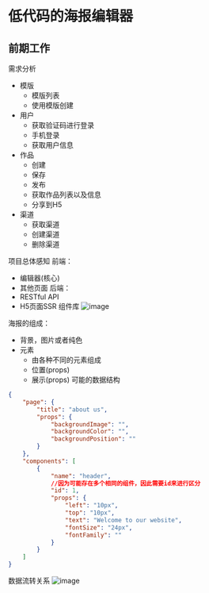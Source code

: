 

# 低代码的海报编辑器

## 前期工作

需求分析
- 模版
	- 模版列表
	- 使用模版创建
- 用户
	- 获取验证码进行登录
	- 手机登录
	- 获取用户信息
- 作品
	- 创建
	- 保存
	- 发布
	- 获取作品列表以及信息
	- 分享到H5
- 渠道
	- 获取渠道
	- 创建渠道
	- 删除渠道


项目总体感知
前端：
- 编辑器(核心)
- 其他页面
后端：
- RESTful API
- H5页面SSR
组件库
![image](https://files.catbox.moe/rm0g0i.png)


海报的组成：
- 背景，图片或者纯色
- 元素
	- 由各种不同的元素组成
	- 位置(props)
	- 展示(props)
可能的数据结构
```json
{
	"page": {
		"title": "about us",
		"props": {
			"backgroundImage": "",
			"backgroundColor": "",
			"backgroundPosition": ""
		}
	},
	"components": [
		{
			"name": "header",
			//因为可能存在多个相同的组件，因此需要id来进行区分
			"id": 1,
			"props": {
				"left": "10px",
				"top": "10px",
				"text": "Welcome to our website",
				"fontSize": "24px",
				"fontFamily": ""
			}
		}
	]
}

```

数据流转关系
![image](https://files.catbox.moe/rm0g0i.png)